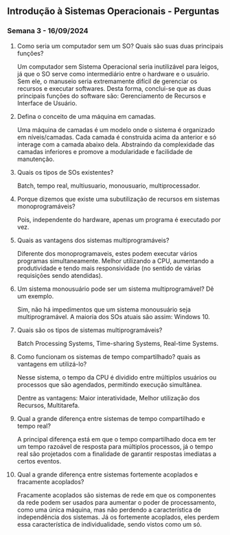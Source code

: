 ## Introdução à Sistemas Operacionais - Perguntas
### Semana 3 - 16/09/2024

1. Como seria um computador sem um SO? Quais são suas duas principais funções?
    
    Um computador sem Sistema Operacional seria inutilizável para leigos, já que o SO serve como intermediário entre o hardware e o usuário. Sem ele, o manuseio seria extremamente difícil de gerenciar os recursos e executar softwares. Desta forma, conclui-se que as duas principais funções do software são: Gerenciamento de Recursos e Interface de Usuário.
    
2. Defina o conceito de uma máquina em camadas.
    
    Uma máquina de camadas é um modelo onde o sistema é organizado em níveis/camadas. Cada camada é construida acima da anterior e só interage com a camada abaixo dela. Abstraindo da complexidade das camadas inferiores e promove a modularidade e facilidade de manutenção.
    
3. Quais os tipos de SOs existentes?
    
    Batch, tempo real, multiusuario, monousuario, multiprocessador.
    
4. Porque dizemos que existe uma subutilização de recursos em sistemas monoprogramáveis?
    
    Pois, independente do hardware, apenas um programa é executado por vez.
    
5. Quais as vantagens dos sistemas multiprogramáveis?
    
    Diferente dos monoprogramaveis, estes podem executar vários programas simultaneamente. Melhor utilizando a CPU, aumentando a produtividade e tendo mais responsividade (no sentido de várias requisições sendo atendidas).
    
6. Um sistema monousuário pode ser um sistema multiprogramável? Dê um exemplo.
    
    Sim, não há impedimentos que um sistema monousuário seja multiprogramável. A maioria dos SOs atuais são assim: Windows 10.
    
7. Quais são os tipos de sistemas multiprogramáveis?
    
    Batch Processing Systems, Time-sharing Systems, Real-time Systems.
    
8. Como funcionam os sistemas de tempo compartilhado? quais as vantagens em utilizá-lo?
    
    Nesse sistema, o tempo da CPU é dividido entre múltiplos usuários ou processos que são agendados, permitindo execução simultânea.
    
    Dentre as vantagens: Maior interatividade, Melhor utilização dos Recursos, Multitarefa.
    
9. Qual a grande diferença entre sistemas de tempo compartilhado e tempo real?
    
    A principal diferença está em que o tempo compartilhado doca em ter um tempo razoável de resposta para múltiplos processos, já o tempo real são projetados com a finalidade de garantir respostas imediatas a certos eventos.
    
10. Qual a grande diferença entre sistemas fortemente acoplados e fracamente acoplados?
    
    Fracamente acoplados são sistemas de rede em que os componentes da rede podem ser usados para aumentar o poder de processamento, como uma única máquina, mas não perdendo a característica de independência dos sistemas. Já os fortemente acoplados, eles perdem essa característica de individualidade, sendo vistos como um só.